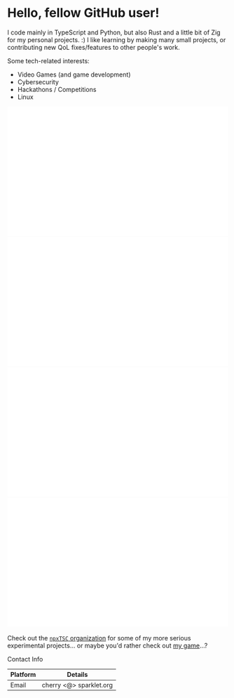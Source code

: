 # Hello, fellow GitHub user!

I code mainly in TypeScript and Python, but also Rust and a little bit of Zig for my personal projects. :)
I like learning by making many small projects, or contributing new QoL fixes/features to other people's work.

Some tech-related interests:
- Video Games (and game development)
- Cybersecurity
- Hackathons / Competitions
- Linux

![](https://raw.githubusercontent.com/Lamby777/github-stats/master/generated/overview.svg#gh-dark-mode-only)
![](https://raw.githubusercontent.com/Lamby777/github-stats/master/generated/overview.svg#gh-light-mode-only)
![](https://raw.githubusercontent.com/Lamby777/github-stats/master/generated/languages.svg#gh-dark-mode-only)
![](https://raw.githubusercontent.com/Lamby777/github-stats/master/generated/languages.svg#gh-light-mode-only)

Check out the [`npxTSC` organization](https://github.com/npxTSC) for some of my more serious experimental projects...
or maybe you'd rather check out [my game](https://github.com/Lamby777/PETS-G)...?

Contact Info

| Platform | Details
|----------|--------------------------
| Email    | cherry <@> sparklet.org
